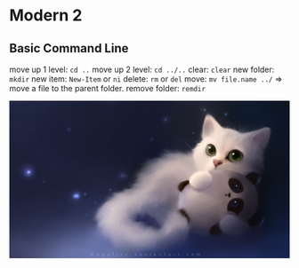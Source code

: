 # Modern 2

## Basic Command Line

move up 1 level: `cd ..`
move up 2 level: `cd ../..`
clear: `clear`
new folder: `mkdir`
new item: `New-Item` or `ni`
delete: `rm` or `del`
move: `mv file.name ../` => move a file to the parent folder.
remove folder: `remdir`

![](img/banner5.jpg)

